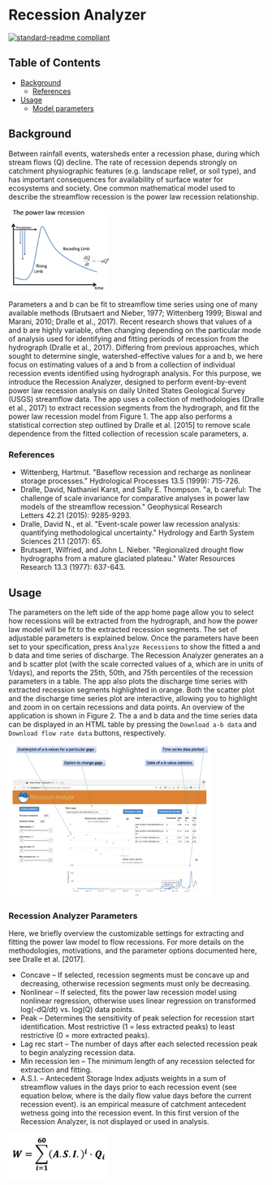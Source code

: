 # Recession Analyzer

[![standard-readme compliant](https://img.shields.io/badge/readme%20style-standard-brightgreen.svg?style=flat-square)](https://github.com/RichardLitt/standard-readme)



## Table of Contents

- [Background](#background)
	- [References](#references)
- [Usage](#usage)
	- [Model parameters](#recessionanalyzerparameters)


## Background

Between rainfall events, watersheds enter a recession phase, during which stream flows (Q) decline. The rate of recession depends strongly on catchment physiographic features (e.g. landscape relief, or soil type), and has important consequences for availability of surface water for ecosystems and society. One common mathematical model used to describe the streamflow recession is the power law recession relationship.

 <img src="resources/plaw.png" width="200">

Parameters a and b can be fit to streamflow time series using one of many available methods (Brutsaert and Nieber, 1977; Wittenberg 1999; Biswal and Marani, 2010; Dralle et al., 2017). Recent research shows that values of a and b are highly variable, often changing depending on the particular mode of analysis used for identifying and fitting periods of recession from the hydrograph (Dralle et al., 2017). Differing from previous approaches, which sought to determine single, watershed-effective values for a and b, we here focus on estimating values of a and b from a collection of individual recession events identified using hydrograph analysis. For this purpose, we introduce the Recession Analyzer, designed to perform event-by-event power law recession analysis on daily United States Geological Survey (USGS) streamflow data. The app uses a collection of methodologies (Dralle et al., 2017) to extract recession segments from the hydrograph, and fit the power law recession model from Figure 1. The app also performs a statistical correction step outlined by Dralle et al. [2015] to remove scale dependence from the fitted collection of recession scale parameters, a. 

### References
* Wittenberg, Hartmut. "Baseflow recession and recharge as nonlinear storage processes." Hydrological Processes 13.5 (1999): 715-726.
* Dralle, David, Nathaniel Karst, and Sally E. Thompson. "a, b careful: The challenge of scale invariance for comparative analyses in power law models of the streamflow recession." Geophysical Research Letters 42.21 (2015): 9285-9293.
* Dralle, David N., et al. "Event-scale power law recession analysis: quantifying methodological uncertainty." Hydrology and Earth System Sciences 21.1 (2017): 65.
* Brutsaert, Wilfried, and John L. Nieber. "Regionalized drought flow hydrographs from a mature glaciated plateau." Water Resources Research 13.3 (1977): 637-643.


## Usage

The parameters on the left side of the app home page allow you to select how recessions will be extracted from the hydrograph, and how the power law model will be fit to the extracted recession segments. The set of adjustable parameters is explained below. Once the parameters have been set to your specification, press `Analyze Recessions` to show the fitted a and b data and time series of discharge. The Recession Analyzer generates an a and b scatter plot (with the scale corrected values of a, which are in units of 1/days), and reports the 25th, 50th, and 75th percentiles of the recession parameters in a table. The app also plots the discharge time series with extracted recession segments highlighted in orange. Both the scatter plot and the discharge time series plot are interactive, allowing you to highlight and zoom in on certain recessions and data points. An overview of the application is shown in Figure 2. The a and b data and the time series data can be displayed in an HTML table by pressing the `Download a-b data` and `Download flow rate data` buttons, respectively.

 <img src="resources/home.png" width="400">


### Recession Analyzer Parameters

Here, we briefly overview the customizable settings for extracting and fitting the power law model to flow recessions. For more details on the methodologies, motivations, and the parameter options documented here, see Dralle et al. [2017].

* Concave – If selected, recession segments must be concave up and decreasing, otherwise recession segments must only be decreasing. 
* Nonlinear – If selected, fits the power law recession model using nonlinear regression, otherwise uses linear regression on transformed log(-dQ/dt) vs. log(Q) data points. 
* Peak – Determines the sensitivity of peak selection for recession start identification. Most restrictive (1 = less extracted peaks) to least restrictive (0 = more extracted peaks).
* Lag rec start – The number of days after each selected recession peak to begin analyzing recession data. 
* Min recession len – The minimum length of any recession selected for extraction and fitting. 
* A.S.I. – Antecedent Storage Index adjusts weights in a sum of streamflow values in the days prior to each recession event (see equation below, where  is the daily flow value  days before the current recession event).  is an empirical measure of catchment antecedent wetness going into the recession event. In this first version of the Recession Analyzer,  is not displayed or used in analysis. 

 <img src="resources/ASI.png" width="200">

